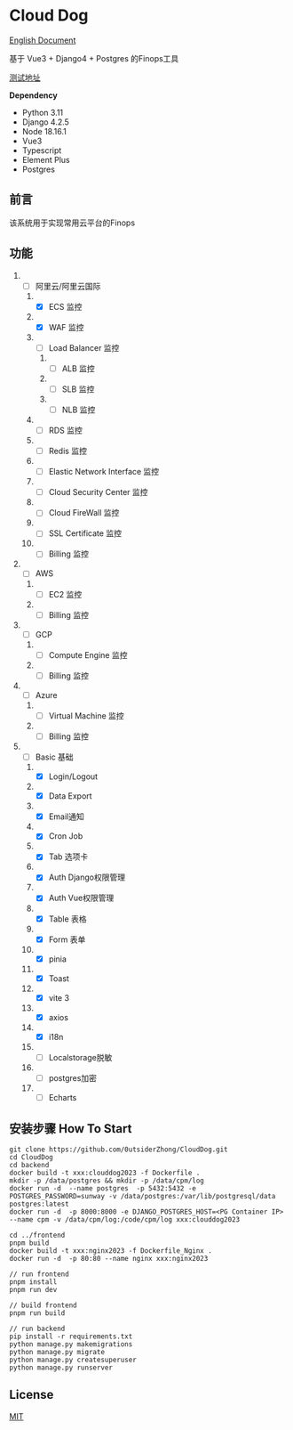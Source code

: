 # Cloud Dog

[English Document](https://github.com/0utsiderZhong/CloudDog/blob/main/README_EN.md)

基于 Vue3 + Django4 + Postgres 的Finops工具

[测试地址](https://www.runsunway.com)

**Dependency**

- Python 3.11
- Django 4.2.5
- Node 18.16.1
- Vue3
- Typescript
- Element Plus
- Postgres

## 前言

该系统用于实现常用云平台的Finops

## 功能

1.
    - [ ] 阿里云/阿里云国际

    1.
        - [x] ECS 监控
    2.
        - [x] WAF 监控
    3.
        - [ ] Load Balancer 监控

        1.
            - [ ] ALB 监控
        2.
            - [ ] SLB 监控
        3.
            - [ ] NLB 监控
    4.
        - [ ] RDS 监控
    5.
        - [ ] Redis 监控
    6.
        - [ ] Elastic Network Interface 监控
    7.
        - [ ] Cloud Security Center 监控
    8.
        - [ ] Cloud FireWall 监控
    9.
        - [ ] SSL Certificate 监控
    10.
        - [ ] Billing 监控
2.
    - [ ] AWS

    1.
        - [ ] EC2 监控
    2.
        - [ ] Billing 监控
3.
    - [ ] GCP

    1.
        - [ ] Compute Engine 监控
    2.
        - [ ] Billing 监控
4.
    - [ ] Azure

    1.
        - [ ] Virtual Machine 监控
    2.
        - [ ] Billing 监控
5.
    - [ ] Basic 基础

    1.
        - [x] Login/Logout
    2.
        - [x] Data Export
    3.
        - [x] Email通知
    4.
        - [x] Cron Job
    5.
        - [x] Tab 选项卡
    6.
        - [x] Auth Django权限管理
    7.
        - [x] Auth Vue权限管理
    8.
        - [x] Table 表格
    9.
        - [x] Form 表单
    10.
        - [x] pinia
    11.
        - [x] Toast
    12.
        - [x] vite 3
    13.
        - [x] axios
    14.
        - [x] i18n
    15.
        - [ ] Localstorage脱敏
    16.
        - [ ] postgres加密
    17.
        - [ ] Echarts

## 安装步骤 How To Start

```
git clone https://github.com/0utsiderZhong/CloudDog.git      
cd CloudDog   
cd backend
docker build -t xxx:clouddog2023 -f Dockerfile .
mkdir -p /data/postgres && mkdir -p /data/cpm/log
docker run -d  --name postgres  -p 5432:5432 -e POSTGRES_PASSWORD=sunway -v /data/postgres:/var/lib/postgresql/data  postgres:latest
docker run -d  -p 8000:8000 -e DJANGO_POSTGRES_HOST=<PG Container IP> --name cpm -v /data/cpm/log:/code/cpm/log xxx:clouddog2023

cd ../frontend 
pnpm build
docker build -t xxx:nginx2023 -f Dockerfile_Nginx .
docker run -d  -p 80:80 --name nginx xxx:nginx2023       

// run frontend
pnpm install
pnpm run dev

// build frontend
pnpm run build

// run backend
pip install -r requirements.txt
python manage.py makemigrations
python manage.py migrate
python manage.py createsuperuser
python manage.py runserver
```

## License

[MIT](https://github.com/0utsiderZhong/CloudDog/blob/main/LICENSE)
